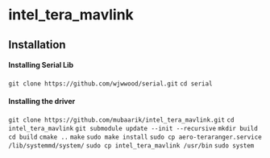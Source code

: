 # intel_tera_mavlink

## Installation
#### Installing Serial Lib
`git clone https://github.com/wjwwood/serial.git`
`cd serial`

#### Installing the driver

`git clone https://github.com/mubaarik/intel_tera_mavlink.git`
`cd intel_tera_mavlink`
`git submodule update --init --recursive`
`mkdir build`
`cd build`
`cmake ..`
`make`
`sudo make install`
`sudo cp aero-teraranger.service /lib/systemmd/system/`
`sudo cp intel_tera_mavlink /usr/bin`
`sudo system`

